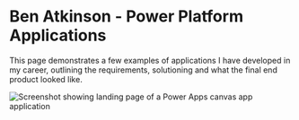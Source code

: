 # Ben Atkinson - Power Platform Applications
This page demonstrates a few examples of applications I have developed in my career, outlining the requirements, solutioning and what the final end product looked like.

![Screenshot showing landing page of a Power Apps canvas app application](/assets/images/Project%20Landing%20Page.png)

